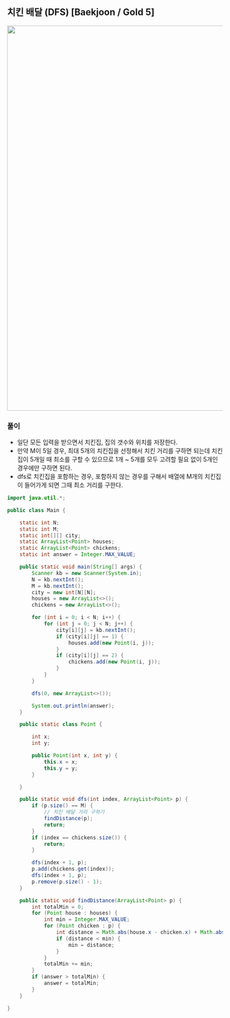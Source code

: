 ## 치킨 배달 (DFS) [Baekjoon / Gold 5]

<img src="https://user-images.githubusercontent.com/35963403/182029040-5511d247-f44c-455a-8522-24db3b108fcf.png" width="900">

### 풀이

- 일단 모든 입력을 받으면서 치킨집, 집의 갯수와 위치를 저장한다.
- 만약 M이 5일 경우, 최대 5개의 치킨집을 선정해서 치킨 거리를 구하면 되는데 치킨집이 5개일 때 최소를 구할 수 있으므로 1개 ~ 5개를 모두 고려할 필요 없이 5개인 경우에만 구하면 된다.
- dfs로 치킨집을 포함하는 경우, 포함하지 않는 경우를 구해서 배열에 M개의 치킨집이 들어가게 되면 그때 최소 거리를 구한다.

```java
import java.util.*;

public class Main {

    static int N;
    static int M;
    static int[][] city;
    static ArrayList<Point> houses;
    static ArrayList<Point> chickens;
    static int answer = Integer.MAX_VALUE;

    public static void main(String[] args) {
        Scanner kb = new Scanner(System.in);
        N = kb.nextInt();
        M = kb.nextInt();
        city = new int[N][N];
        houses = new ArrayList<>();
        chickens = new ArrayList<>();

        for (int i = 0; i < N; i++) {
            for (int j = 0; j < N; j++) {
                city[i][j] = kb.nextInt();
                if (city[i][j] == 1) {
                    houses.add(new Point(i, j));
                }
                if (city[i][j] == 2) {
                    chickens.add(new Point(i, j));
                }
            }
        }

        dfs(0, new ArrayList<>());

        System.out.println(answer);
    }

    public static class Point {

        int x;
        int y;

        public Point(int x, int y) {
            this.x = x;
            this.y = y;
        }

    }

    public static void dfs(int index, ArrayList<Point> p) {
        if (p.size() == M) {
            // 치킨 배달 거리 구하기
            findDistance(p);
            return;
        }
        if (index == chickens.size()) {
            return;
        }

        dfs(index + 1, p);
        p.add(chickens.get(index));
        dfs(index + 1, p);
        p.remove(p.size() - 1);
    }

    public static void findDistance(ArrayList<Point> p) {
        int totalMin = 0;
        for (Point house : houses) {
            int min = Integer.MAX_VALUE;
            for (Point chicken : p) {
                int distance = Math.abs(house.x - chicken.x) + Math.abs(house.y - chicken.y);
                if (distance < min) {
                    min = distance;
                }
            }
            totalMin += min;
        }
        if (answer > totalMin) {
            answer = totalMin;
        }
    }

}
```
